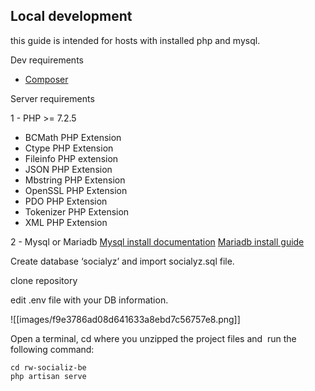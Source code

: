 ## Local development


this guide is intended for hosts with installed php and mysql.


Dev requirements
 - [Composer](https://getcomposer.org/download/)

Server requirements

1 -   PHP >= 7.2.5

-   BCMath PHP Extension
-   Ctype PHP Extension
-   Fileinfo PHP extension
-   JSON PHP Extension
-   Mbstring PHP Extension
-   OpenSSL PHP Extension
-   PDO PHP Extension
-   Tokenizer PHP Extension
-   XML PHP Extension

2 - Mysql or Mariadb 
[Mysql install documentation](https://dev.mysql.com/doc/mysql-installation-excerpt/5.7/en/)
[ Mariadb install guide](https://www.mariadbtutorial.com/getting-started/install-mariadb/)



Create database ‘socialyz’ and import socialyz.sql file.

clone repository
  
edit .env file with your DB  information.

![[images/f9e3786ad08d641633a8ebd7c56757e8.png]]

Open a terminal, cd where you unzipped the project files and  run the following command:  




```
cd rw-socializ-be
php artisan serve 

```
